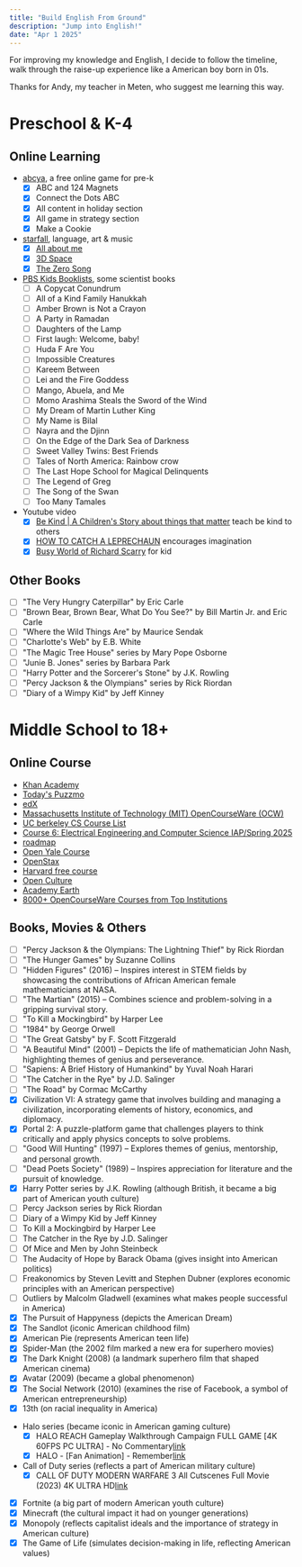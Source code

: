 ```yaml
---
title: "Build English From Ground"
description: "Jump into English!"
date: "Apr 1 2025"
---
```


For improving my knowledge and English, I decide to follow the timeline, walk through the raise-up experience like a American boy born in 01s.

Thanks for Andy, my teacher in Meten, who suggest me learning this way.

# Preschool & K-4

## Online Learning

- [abcya](https://www.abcya.com/grades/prek/holiday), a free online game for pre-k
    - [x] ABC and 124 Magnets
    - [x] Connect the Dots ABC
    - [x] All content in holiday section
    - [x] All game in strategy section
    - [x] Make a Cookie
- [starfall](https://www.starfall.com/h/index-kindergarten.php), language, art & music
    - [x] [All about me](https://www.starfall.com/h/me/index.php?mg=k)
    - [x] [3D Space](https://www.starfall.com/h/geometry/3D-space/?)
    - [x] [The Zero Song](https://www.starfall.com/h/mathsongs/vfs262255242?)
- [PBS Kids Booklists](https://www.pbs.org/parents/thrive/books-to-inspire-your-young-scientist), some scientist books
    - [ ] A Copycat Conundrum
    - [ ] All of a Kind Family Hanukkah
    - [ ] Amber Brown is Not a Crayon
    - [ ] A Party in Ramadan
    - [ ] Daughters of the Lamp
    - [ ] First laugh: Welcome, baby!
    - [ ] Huda F Are You
    - [ ] Impossible Creatures
    - [ ] Kareem Between
    - [ ] Lei and the Fire Goddess
    - [ ] Mango, Abuela, and Me
    - [ ] Momo Arashima Steals the Sword of the Wind
    - [ ] My Dream of Martin Luther King
    - [ ] My Name is Bilal
    - [ ] Nayra and the Djinn
    - [ ] On the Edge of the Dark Sea of Darkness
    - [ ] Sweet Valley Twins: Best Friends
    - [ ] Tales of North America: Rainbow crow
    - [ ] The Last Hope School for Magical Delinquents
    - [ ] The Legend of Greg
    - [ ] The Song of the Swan
    - [ ] Too Many Tamales
- Youtube video
    - [x] [Be Kind | A Children's Story about things that matter](https://www.youtube.com/watch?v=kAo4-2UzgPo) teach be kind to others
    - [x] [HOW TO CATCH A LEPRECHAUN](https://www.youtube.com/watch?v=LdKTCtypLlw) encourages imagination
    - [x] [Busy World of Richard Scarry](https://www.youtube.com/watch?v=FDJF8NawlHo) for kid

## Other Books

- [ ] "The Very Hungry Caterpillar" by Eric Carle
- [ ] "Brown Bear, Brown Bear, What Do You See?" by Bill Martin Jr. and Eric Carle
- [ ] "Where the Wild Things Are" by Maurice Sendak
- [ ] "Charlotte's Web" by E.B. White
- [ ] "The Magic Tree House" series by Mary Pope Osborne
- [ ] "Junie B. Jones" series by Barbara Park
- [ ] "Harry Potter and the Sorcerer's Stone" by J.K. Rowling
- [ ] "Percy Jackson & the Olympians" series by Rick Riordan
- [ ] "Diary of a Wimpy Kid" by Jeff Kinney

# Middle School to 18+

## Online Course

- [Khan Academy](https://www.khanacademy.org/)
- [Today's Puzzmo](https://www.puzzmo.com/+/ctinsider/today)
- [edX](https://www.edx.org/)
- [Massachusetts Institute of Technology (MIT) OpenCourseWare (OCW)](https://ocw.mit.edu/search/?s=department_course_numbers.sort_coursenum#electrical-engineering-and-computer-science)
- [UC berkeley CS Course List](https://hkn.eecs.berkeley.edu/courseguides)
- [Course 6: Electrical Engineering and Computer Science IAP/Spring 2025](https://student.mit.edu/catalog/m6a.html)
- [roadmap](https://roadmap.sh/computer-science)
- [Open Yale Course](https://oyc.yale.edu/courses)
- [OpenStax](https://openstax.org/)
- [Harvard free course](https://pll.harvard.edu/catalog/free?utm_source=chatgpt.com)
- [Open Culture](https://www.openculture.com/freeonlinecourses?utm_source=chatgpt.com)
- [Academy Earth](https://academicearth.org/universities/?utm_source=chatgpt.com)
- [8000+ OpenCourseWare Courses from Top Institutions](https://www.classcentral.com/report/ocw-courses/?utm_source=chatgpt.com)

## Books, Movies & Others

- [ ] "Percy Jackson & the Olympians: The Lightning Thief" by Rick Riordan
- [ ] "The Hunger Games" by Suzanne Collins
- [ ] "Hidden Figures" (2016) – Inspires interest in STEM fields by showcasing the contributions of African American female mathematicians at NASA.​
- [ ] "The Martian" (2015) – Combines science and problem-solving in a gripping survival story.
- [ ] "To Kill a Mockingbird" by Harper Lee
- [ ] "1984" by George Orwell
- [ ] "The Great Gatsby" by F. Scott Fitzgerald
- [ ] "A Beautiful Mind" (2001) – Depicts the life of mathematician John Nash, highlighting themes of genius and perseverance.​
- [ ] "Sapiens: A Brief History of Humankind" by Yuval Noah Harari
- [ ] "The Catcher in the Rye" by J.D. Salinger
- [ ] "The Road" by Cormac McCarthy
- [x] Civilization VI: A strategy game that involves building and managing a civilization, incorporating elements of history, economics, and diplomacy.​
- [x] Portal 2: A puzzle-platform game that challenges players to think critically and apply physics concepts to solve problems.
- [ ] "Good Will Hunting" (1997) – Explores themes of genius, mentorship, and personal growth.​
- [ ] "Dead Poets Society" (1989) – Inspires appreciation for literature and the pursuit of knowledge.​
- [x] Harry Potter series by J.K. Rowling (although British, it became a big part of American youth culture)
- [ ] Percy Jackson series by Rick Riordan
- [ ] Diary of a Wimpy Kid by Jeff Kinney
- [ ] To Kill a Mockingbird by Harper Lee
- [ ] The Catcher in the Rye by J.D. Salinger
- [ ] Of Mice and Men by John Steinbeck
- [ ] The Audacity of Hope by Barack Obama (gives insight into American politics)
- [ ] Freakonomics by Steven Levitt and Stephen Dubner (explores economic principles with an American perspective)
- [ ] Outliers by Malcolm Gladwell (examines what makes people successful in America)
- [x] The Pursuit of Happyness (depicts the American Dream)
- [x] The Sandlot (iconic American childhood film)
- [x] American Pie (represents American teen life)
- [x] Spider-Man (the 2002 film marked a new era for superhero movies)
- [x] The Dark Knight (2008) (a landmark superhero film that shaped American cinema)
- [x] Avatar (2009) (became a global phenomenon)
- [x] The Social Network (2010) (examines the rise of Facebook, a symbol of American entrepreneurship)
- [x] 13th (on racial inequality in America)
- Halo series (became iconic in American gaming culture)
    - [x] HALO REACH Gameplay Walkthrough Campaign FULL GAME [4K 60FPS PC ULTRA] - No Commentary[link](https://www.youtube.com/watch?v=-YYac6TD15g)
    - [x] HALO - [Fan Animation] - Remember[link](https://www.youtube.com/watch?v=E5_ynsjwd48)
- Call of Duty series (reflects a part of American military culture)
    - [x] CALL OF DUTY MODERN WARFARE 3 All Cutscenes Full Movie (2023) 4K ULTRA HD[link](https://www.youtube.com/watch?v=bf7xD_-LpK0)
- [x] Fortnite (a big part of modern American youth culture)
- [x] Minecraft (the cultural impact it had on younger generations)
- [x] Monopoly (reflects capitalist ideals and the importance of strategy in American culture)
- [x] The Game of Life (simulates decision-making in life, reflecting American values)